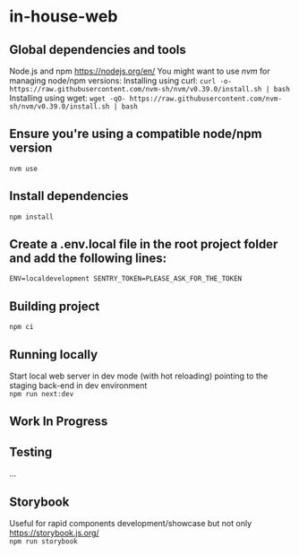 # in-house-web

## Global dependencies and tools
Node.js and npm https://nodejs.org/en/
You might want to use *nvm* for managing node/npm versions: 
Installing using curl: `curl -o- https://raw.githubusercontent.com/nvm-sh/nvm/v0.39.0/install.sh | bash`
Installing using wget: `wget -qO- https://raw.githubusercontent.com/nvm-sh/nvm/v0.39.0/install.sh | bash`

## Ensure you're using a compatible node/npm version
`nvm use`

## Install dependencies
`npm install`

## Create a .env.local file in the root project folder and add the following lines:
`
ENV=localdevelopment
SENTRY_TOKEN=PLEASE_ASK_FOR_THE_TOKEN
`

## Building project 
`npm ci`

## Running locally
Start local web server in dev mode (with hot reloading) pointing to the staging back-end in dev environment   
`npm run next:dev`   

## Work In Progress

## Testing
...

## Storybook
Useful for rapid components development/showcase but not only https://storybook.js.org/  
`npm run storybook`
